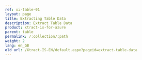 ```yaml
---
ref: xi-table-01
layout: page
title: Extracting Table Data
description: Extract Table Data
product: xtract-is-for-azure
parent: table
permalink: /:collection/:path
weight: 2
lang: en_GB
old_url: /Xtract-IS-EN/default.aspx?pageid=extract-table-data
---
```

